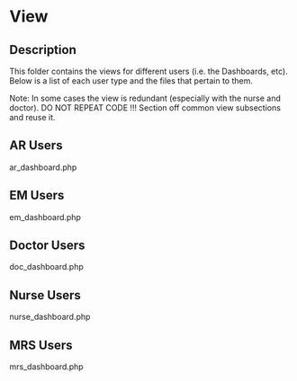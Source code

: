 # View

## Description
This folder contains the views for different users (i.e. the Dashboards, etc).  Below is a list of each user type and the files that pertain to them.

Note: In some cases the view is redundant (especially with the nurse and doctor).  DO NOT REPEAT CODE !!! Section off common view subsections and reuse it.

## AR Users
ar_dashboard.php

## EM Users
em_dashboard.php

## Doctor Users
doc_dashboard.php

## Nurse Users
nurse_dashboard.php

## MRS Users
mrs_dashboard.php